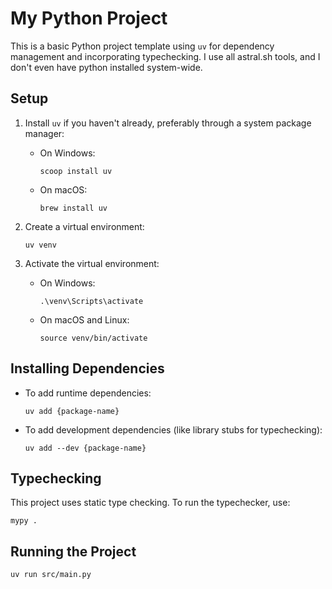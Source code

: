 # My Python Project

This is a basic Python project template using `uv` for dependency management and incorporating typechecking. I use all astral.sh tools, and I don't even have python installed system-wide.

## Setup

1. Install `uv` if you haven't already, preferably through a system package manager:

   - On Windows:
     ```
     scoop install uv
     ```
   - On macOS:
     ```
     brew install uv
     ```

2. Create a virtual environment:

   ```
   uv venv
   ```

3. Activate the virtual environment:
   - On Windows:
     ```
     .\venv\Scripts\activate
     ```
   - On macOS and Linux:
     ```
     source venv/bin/activate
     ```

## Installing Dependencies

- To add runtime dependencies:

  ```
  uv add {package-name}
  ```

- To add development dependencies (like library stubs for typechecking):
  ```
  uv add --dev {package-name}
  ```

## Typechecking

This project uses static type checking. To run the typechecker, use:

```
mypy .
```

## Running the Project

```
uv run src/main.py
```

